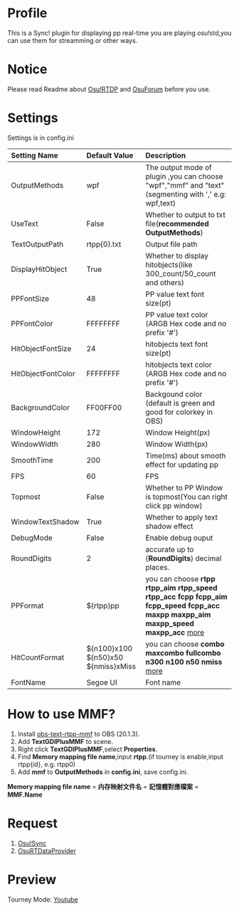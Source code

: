 # Profile
This is a Sync! plugin for displaying pp real-time you are playing osu!std,you can use them for streamming or other ways.

# Notice
Please read Readme about [Osu!RTDP](https://github.com/KedamaOvO/OsuRTDataProvider-Release) and [OsuForum](https://osu.ppy.sh/forum/t/685031) before you use.

# Settings
Settings is in config.ini<br>

| Setting Name  | Default Value | Description |
|:------------- |:-------------|:-----|
| OutputMethods | wpf | The output mode of plugin ,you can choose "wpf","mmf" and "text" (segmenting with ',' e.g: wpf,text) |
| UseText  | False | Whether to output to txt file(**recommended OutputMethods**) |
| TextOutputPath  | rtpp{0}.txt |  Output file path |
| DisplayHitObject | True  | Whether to display hitobjects(like 300_count/50_count and others) |
| PPFontSize | 48 | PP value text font size(pt) |
| PPFontColor | FFFFFFFF | PP value text color (ARGB Hex  code and no prefix '#') |
| HitObjectFontSize | 24 | hitobjects text font size(pt) |
| HitObjectFontColor | FFFFFFFF | hitobjects text color (ARGB Hex  code and no prefix '#') |
| BackgroundColor | FF00FF00 | Backgound color (default is green and good for colorkey in OBS) |
| WindowHeight | 172 | Window Height(px) |
| WindowWidth | 280 | Window Width(px) |
| SmoothTime | 200 | Time(ms) about smooth effect for updating pp |
| FPS | 60 | FPS |
| Topmost | False | Whether to PP Window is topmost(You can right click pp window) |
| WindowTextShadow | True|Whether to apply text shadow effect |
| DebugMode | False | Enable debug ouput |
| RoundDigits | 2 | accurate up to {**RoundDigits**} decimal places. |
| PPFormat | ${rtpp}pp | you can choose **rtpp rtpp_aim rtpp_speed rtpp_acc fcpp fcpp_aim fcpp_speed fcpp_acc maxpp maxpp_aim maxpp_speed maxpp_acc** [more](https://github.com/KedamaOvO/RealTimePPDisplayer/wiki/How-to-customize-my-output-content%3F)|
| HitCountFormat | ${n100}x100 ${n50}x50 ${nmiss}xMiss | you can choose **combo maxcombo fullcombo n300 n100 n50 nmiss** [more](https://github.com/KedamaOvO/RealTimePPDisplayer/wiki/How-to-customize-my-output-content%3F)|
| FontName | Segoe UI | Font name |

# How to use MMF?
1. Install [obs-text-rtpp-mmf](https://github.com/KedamaOvO/RealTimePPDisplayer/releases/download/v1.1.1/obs-text-rtpp-mmf.7z) to OBS (20.1.3).
2. Add **TextGDIPlusMMF** to scene.
3. Right click **TextGDIPlusMMF**,select **Properties**.
4. Find **Memory mapping file name**,input **rtpp**.(if tourney is enable,input rtpp{id}, e.g. rtpp0)
5. Add **mmf** to **OutputMethods** in **config.ini**, save config.ini.

**Memory mapping file name** = **内存映射文件名** = **記憶體對應檔案** = **MMF.Name**

# Request 
1. [Osu!Sync](https://github.com/Deliay/osuSync)
2. [OsuRTDataProvider](https://github.com/KedamaOvO/OsuRTDataProvider-Release)

# Preview
Tourney Mode: [Youtube](https://www.youtube.com/watch?v=begp3yimqaI)
